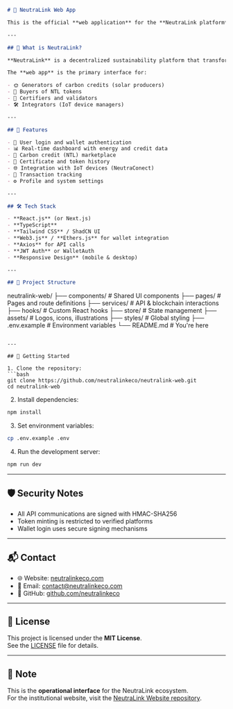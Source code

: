 ```markdown
# 🌱 NeutraLink Web App

This is the official **web application** for the **NeutraLink platform**, where users can generate, track, buy, and sell **tokenized carbon credits (NTL)** based on real-time solar energy data.

---

## 🚀 What is NeutraLink?

**NeutraLink** is a decentralized sustainability platform that transforms solar energy generation into verifiable **carbon credits**, making them accessible, traceable, and tradable through blockchain and IoT technology.

The **web app** is the primary interface for:

- 🌞 Generators of carbon credits (solar producers)
- 🛒 Buyers of NTL tokens
- 🧾 Certifiers and validators
- 🛠️ Integrators (IoT device managers)

---

## 🧠 Features

- 🔐 User login and wallet authentication
- 📊 Real-time dashboard with energy and credit data
- 🛒 Carbon credit (NTL) marketplace
- 🧾 Certificate and token history
- 🌐 Integration with IoT devices (NeutraConect)
- 🔄 Transaction tracking
- ⚙️ Profile and system settings

---

## 🛠️ Tech Stack

- **React.js** (or Next.js)
- **TypeScript**
- **Tailwind CSS** / ShadCN UI
- **Web3.js** / **Ethers.js** for wallet integration
- **Axios** for API calls
- **JWT Auth** or WalletAuth
- **Responsive Design** (mobile & desktop)

---

## 📁 Project Structure

```
neutralink-web/
├── components/           # Shared UI components
├── pages/                # Pages and route definitions
├── services/             # API & blockchain interactions
├── hooks/                # Custom React hooks
├── store/                # State management
├── assets/               # Logos, icons, illustrations
├── styles/               # Global styling
├── .env.example          # Environment variables
└── README.md             # You're here
```

---

## 🔧 Getting Started

1. Clone the repository:
```bash
git clone https://github.com/neutralinkeco/neutralink-web.git
cd neutralink-web
```

2. Install dependencies:
```bash
npm install
```

3. Set environment variables:
```bash
cp .env.example .env
```

4. Run the development server:
```bash
npm run dev
```

---

## 🛡️ Security Notes

- All API communications are signed with HMAC-SHA256
- Token minting is restricted to verified platforms
- Wallet login uses secure signing mechanisms

---

## 📬 Contact

- 🌐 Website: [neutralinkeco.com](https://neutralinkeco.com)
- 📧 Email: contact@neutralinkeco.com
- 🐙 GitHub: [github.com/neutralinkeco](https://github.com/neutralinkeco)

---

## 📄 License

This project is licensed under the **MIT License**.  
See the [LICENSE](./LICENSE) file for details.

---

## 📝 Note

This is the **operational interface** for the NeutraLink ecosystem.  
For the institutional website, visit the [NeutraLink Website repository](https://github.com/neutralinkeco/neutralink-website).
```
